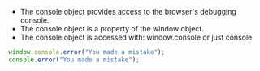 - The console object provides access to the browser's debugging console.
- The console object is a property of the window object.
- The console object is accessed with: window.console or just console

```js
window.console.error("You made a mistake");
console.error("You made a mistake");
```